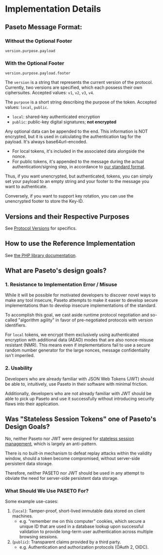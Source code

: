 # Implementation Details

## Paseto Message Format:

### Without the Optional Footer

```
version.purpose.payload
```

### With the Optional Footer

```
version.purpose.payload.footer
```

The `version` is a string that represents the current version of the protocol. Currently,
two versions are specified, which each possess their own ciphersuites. Accepted values:
`v1`, `v2`, `v3`, `v4`.

The `purpose` is a short string describing the purpose of the token. Accepted values:
`local`, `public`.

* `local`: shared-key authenticated encryption
* `public`: public-key digital signatures; **not encrypted**

Any optional data can be appended to the end. This information is NOT encrypted, but it
is used in calculating the authentication tag for the payload. It's always base64url-encoded.

 * For local tokens, it's included in the associated data alongside the nonce.
 * For public tokens, it's appended to the message during the actual
   authentication/signing step, in accordance to
   [our standard format](https://github.com/paragonie/paseto/blob/master/docs/01-Protocol-Versions/Common.md#authentication-padding).

Thus, if you want unencrypted, but authenticated, tokens, you can simply set your payload
to an empty string and your footer to the message you want to authenticate.

Conversely, if you want to support key rotation, you can use the unencrypted footer to store
the Key-ID.

## Versions and their Respective Purposes

See [Protocol Versions](01-Protocol-Versions) for specifics.

## How to use the Reference Implementation

See [the PHP library documentation](https://github.com/paragonie/paseto/blob/master/docs/02-PHP-Library).

## What are Paseto's design goals?

### 1. Resistance to Implementation Error / Misuse

While it will be possible for motivated developers to discover novel ways to
make any tool insecure, Paseto attempts to make it easier to develop secure
implementations than to develop insecure implementations of the standard.

To accomplish this goal, we cast aside runtime protocol negotiation and
so-called "algorithm agility" in favor of pre-negotiated protocols with
version identifiers.

For `local` tokens, we encrypt them exclusively using authenticated encryption
with additional data (AEAD) modes that are also nonce-misuse resistant (NMR).
This means even if implementations fail to use a secure random number generator
for the large nonces, message confidentiality isn't imperiled.

### 2. Usability

Developers who are already familiar with JSON Web Tokens (JWT) should be able
to, intuitively, use Paseto in their software with minimal friction.

Additionally, developers who are not already familiar with JWT should be able
to pick up Paseto and use it successfully without introducing security flaws
into their application.

## Was "Stateless Session Tokens" one of Paseto's Design Goals?

No, neither Paseto nor JWT were designed for
[stateless session management](http://cryto.net/~joepie91/blog/2016/06/13/stop-using-jwt-for-sessions/),
which is largely an anti-pattern.

There is no built-in mechanism to defeat replay attacks within the validity
window, should a token become compromised, without server-side persistent
data storage.

Therefore, neither PASETO nor JWT should be used in any attempt to obviate the
need for server-side persistent data storage. 

### What Should We Use PASETO For?

Some example use-cases:

1. (`local`): Tamper-proof, short-lived immutable data stored on client machines.
   * e.g. "remember me on this computer" cookies, which secure a unique ID that
     are used in a database lookup upon successful validation to provide long-term
     user authentication across multiple browsing sessions.
2. (`public`): Transparent claims provided by a third party.
   * e.g. Authentication and authorization protocols (OAuth 2, OIDC).
